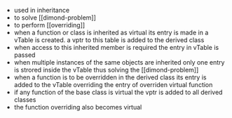 - used in inheritance
- to solve [[dimond-problem]]
- to perform [[overriding]]
- when a function or class is inherited as virtual its entry is made in a vTable is created. a vptr to this table is added to the derived class
- when access to this inherited member is required the entry in vTable is passed
- when multiple instances of the same objects are inherited only one entry is strored inside the vTable thus solving the [[dimond-problem]]
- when a function is to be overridden in the derived class its entry is added to the vTable overriding the entry of overriden virtual function
- if any function of the base class is virtual the vptr is added to all derived classes
- the function overriding also becomes virtual